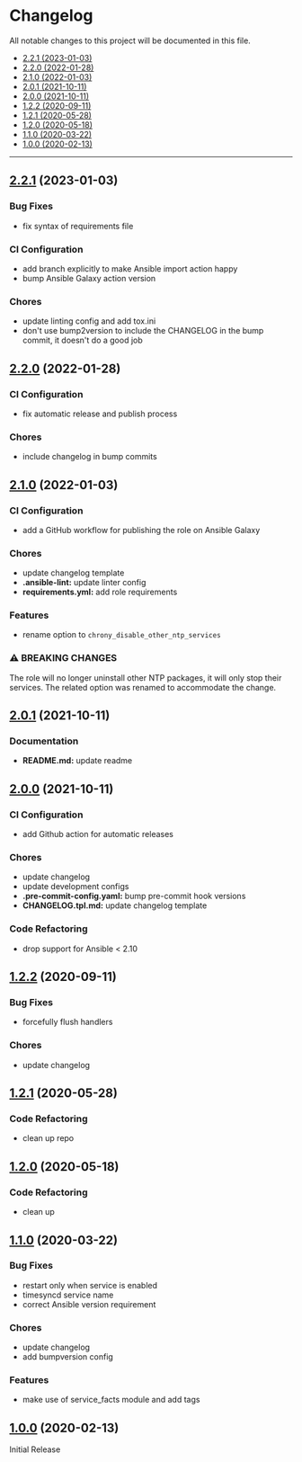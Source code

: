 # Changelog

All notable changes to this project will be documented in this file.

- [2.2.1 (2023-01-03)](#221-2023-01-03)
- [2.2.0 (2022-01-28)](#220-2022-01-28)
- [2.1.0 (2022-01-03)](#210-2022-01-03)
- [2.0.1 (2021-10-11)](#201-2021-10-11)
- [2.0.0 (2021-10-11)](#200-2021-10-11)
- [1.2.2 (2020-09-11)](#122-2020-09-11)
- [1.2.1 (2020-05-28)](#121-2020-05-28)
- [1.2.0 (2020-05-18)](#120-2020-05-18)
- [1.1.0 (2020-03-22)](#110-2020-03-22)
- [1.0.0 (2020-02-13)](#100-2020-02-13)

---

<a name="2.2.1"></a>
## [2.2.1](https://github.com/aisbergg/ansible-role-chrony/compare/v2.2.0...v2.2.1) (2023-01-03)

### Bug Fixes

- fix syntax of requirements file

### CI Configuration

- add branch explicitly to make Ansible import action happy
- bump Ansible Galaxy action version

### Chores

- update linting config and add tox.ini
- don't use bump2version to include the CHANGELOG in the bump commit, it doesn't do a good job


<a name="2.2.0"></a>
## [2.2.0](https://github.com/aisbergg/ansible-role-chrony/compare/v2.1.0...v2.2.0) (2022-01-28)

### CI Configuration

- fix automatic release and publish process

### Chores

- include changelog in bump commits


<a name="2.1.0"></a>
## [2.1.0](https://github.com/aisbergg/ansible-role-chrony/compare/v2.0.1...v2.1.0) (2022-01-03)

### CI Configuration

- add a GitHub workflow for publishing the role on Ansible Galaxy

### Chores

- update changelog template
- **.ansible-lint:** update linter config
- **requirements.yml:** add role requirements

### Features

- rename option to `chrony_disable_other_ntp_services`

### ⚠ BREAKING CHANGES


The role will no longer uninstall other NTP packages, it will only stop their services. The related option was renamed to accommodate the change.


<a name="2.0.1"></a>
## [2.0.1](https://github.com/aisbergg/ansible-role-chrony/compare/v2.0.0...v2.0.1) (2021-10-11)

### Documentation

- **README.md:** update readme


<a name="2.0.0"></a>
## [2.0.0](https://github.com/aisbergg/ansible-role-chrony/compare/v1.2.2...v2.0.0) (2021-10-11)

### CI Configuration

- add Github action for automatic releases

### Chores

- update changelog
- update development configs
- **.pre-commit-config.yaml:** bump pre-commit hook versions
- **CHANGELOG.tpl.md:** update changelog template

### Code Refactoring

- drop support for Ansible < 2.10


<a name="1.2.2"></a>
## [1.2.2](https://github.com/aisbergg/ansible-role-chrony/compare/v1.2.1...v1.2.2) (2020-09-11)

### Bug Fixes

- forcefully flush handlers

### Chores

- update changelog


<a name="1.2.1"></a>
## [1.2.1](https://github.com/aisbergg/ansible-role-chrony/compare/v1.2.0...v1.2.1) (2020-05-28)

### Code Refactoring

- clean up repo


<a name="1.2.0"></a>
## [1.2.0](https://github.com/aisbergg/ansible-role-chrony/compare/v1.1.0...v1.2.0) (2020-05-18)

### Code Refactoring

- clean up


<a name="1.1.0"></a>
## [1.1.0](https://github.com/aisbergg/ansible-role-chrony/compare/v1.0.0...v1.1.0) (2020-03-22)

### Bug Fixes

- restart only when service is enabled
- timesyncd service name
- correct Ansible version requirement

### Chores

- update changelog
- add bumpversion config

### Features

- make use of service_facts module and add tags


<a name="1.0.0"></a>
## [1.0.0]() (2020-02-13)

Initial Release
